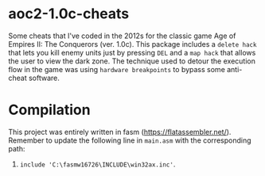 # aoc2-1.0c-cheats

Some cheats that I've coded in the 2012s for the classic game Age of Empires II: The Conquerors (ver. 1.0c). This package includes a `delete hack` that lets you kill enemy units just by pressing `DEL` and a `map hack` that allows the user to view the dark zone. The technique used to detour the execution flow in the game was using `hardware breakpoints` to bypass some anti-cheat software.

# Compilation

This project was entirely written in fasm (https://flatassembler.net/). Remember to update the following line in `main.asm` with the corresponding path:

1. `include 'C:\fasmw16726\INCLUDE\win32ax.inc'`.